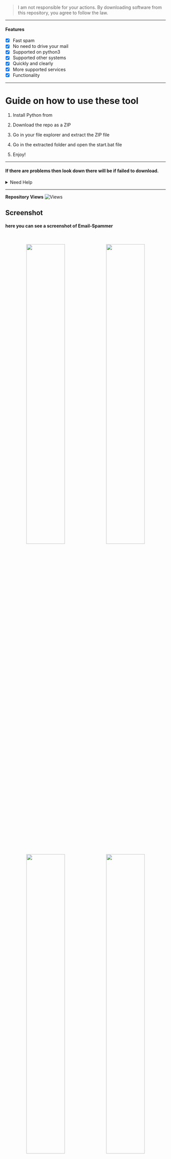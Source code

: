 > I am not responsible for your actions. By downloading software from this repository, you agree to follow the law.
  
--- 
 
#### Features
- [x] Fast spam
- [x] No need to drive your mail
- [x] Supported on python3
- [x] Supported other systems   
- [x] Quickly and clearly 
- [x] More supported services 
- [x] Functionality  
 
----   
# Guide on how to use these tool
 
1. Install Python from  

2. Download the repo as a ZIP

3. Go in your file explorer and extract the ZIP file  
 
4. Go in the extracted folder and open the start.bat file 

5. Enjoy!
 
----- 
  
#### If there are problems then look down there will be if failed to download.
 
<details id="missing-code-coverage"> 
  <summary>Need Help</summary>
  
#### Do you need help? Write me on: developer.mishakorzhik@gmail.com 
#### And I will consider your letter and problem!
 
```bash
Emails:
 developer.mishakorzhik@gmail.com 
 
Developers:  
 mishakorzhik
```  

## Bug? 
If the tool fails, follow these steps: 

1. Take a screenshot and see the error  
   in detail
   
2. Contact me through the following  
   email: developer.mishakorzhik@gmail.com   
 
3. Submit the screenshot and explain 
   your problem with that error 

</details>

-------
  
**Repository Views** ![Views](https://profile-counter.glitch.me/EmailSpammer/count.svg)
  
## Screenshot 

#### here you can see a screenshot of Email-Spammer 
<br>
<p align="center">
<img width="49.1%" src="https://raw.githubusercontent.com/mishakorzik/Email-Spammer/main/src/IMG_20211018_221028.jpg"/> 
  <img width="49.1%" src="https://raw.githubusercontent.com/mishakorzik/Email-Spammer/main/src/IMG_20211018_221205.jpg"/> 
  <img width="49.1%" src="https://raw.githubusercontent.com/mishakorzik/Email-Spammer/main/src/IMG_20211018_221358.jpg"/> 
<img width="49.1%" src="https://raw.githubusercontent.com/mishakorzik/Email-Spammer/main/src/IMG_20211018_221605.jpg"/>
</p>